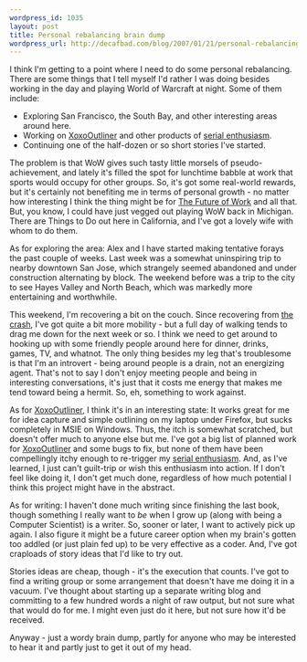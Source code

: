 ```yaml
--- 
wordpress_id: 1035
layout: post
title: Personal rebalancing brain dump
wordpress_url: http://decafbad.com/blog/2007/01/21/personal-rebalancing-brain-dump
---
```

I think I'm getting to a point where I need to do some personal rebalancing.  There are some things that I tell myself I'd rather I was doing besides working in the day and playing World of Warcraft at night.  Some of them include:

* Exploring San Francisco, the South Bay, and other interesting areas around here.
* Working on [XoxoOutliner](http://decafbad.com/trac/wiki/XoxoOutliner) and other products of [serial enthusiasm](http://decafbad.com/blog/2006/05/26/confessions-of-a-serial-enthusiast).
* Continuing one of the half-dozen or so short stories I've started.

The problem is that WoW gives such tasty little morsels of pseudo-achievement, and lately it's filled the spot for lunchtime babble at work that sports would occupy for other groups.  So, it's got some real-world rewards, but it's certainly not benefiting me in terms of personal growth - no matter how interesting I think the thing might be for [The Future of Work](http://joi.ito.com/archives/2006/12/31/wow_talk_at_23c3.html) and all that.  But, you know, I could have just vegged out playing WoW back in Michigan.  There are Things to Do out here in California, and I've got a lovely wife with whom to do them.

As for exploring the area:  Alex and I have started making tentative forays the past couple of weeks.  Last week was a somewhat uninspiring trip to nearby downtown San Jose, which strangely seemed abandoned and under construction alternating by block.  The weekend before was a trip to the city to see Hayes Valley and North Beach, which was markedly more entertaining and worthwhile.  

This weekend, I'm recovering a bit on the couch.  Since recovering from [the crash](http://decafbad.com/blog/2006/09/18/just-call-me-crash), I've got quite a bit more mobility - but a full day of walking tends to drag me down for the next week or so.  I think we need to get around to hooking up with some friendly people around here for dinner, drinks, games, TV, and whatnot.  The only thing besides my leg that's troublesome is that I'm an introvert - being around people is a drain, not an energizing agent.  That's not to say I don't enjoy meeting people and being in interesting conversations, it's just that it costs me energy that makes me tend toward being a hermit.  So, eh, something to work against.

As for [XoxoOutliner](http://decafbad.com/trac/wiki/XoxoOutliner), I think it's in an interesting state: It works great for me for idea capture and simple outlining on my laptop under Firefox, but sucks completely in MSIE on Windows.  Thus, the itch is somewhat scratched, but doesn't offer much to anyone else but me.  I've got a big list of planned work for [XoxoOutliner](http://decafbad.com/trac/wiki/XoxoOutliner) and some bugs to fix, but none of them have been compellingly itchy enough to re-trigger my [serial enthusiasm](http://decafbad.com/blog/2006/05/26/confessions-of-a-serial-enthusiast).  And, as I've learned, I just can't guilt-trip or wish this enthusiasm into action.  If I don't feel like doing it, I don't get much done, regardless of how much potential I think this project might have in the abstract.

As for writing:  I haven't done much writing since finishing the last book, though something I really want to *be* when I grow up (along with being a Computer Scientist) is a writer.  So, sooner or later, I want to actively pick up again.  I also figure it might be a future career option when my brain's gotten too addled (or just plain fed up) to be very effective as a coder.  And, I've got craploads of story ideas that I'd like to try out.  

Stories ideas are cheap, though - it's the execution that counts.  I've got to find a writing group or some arrangement that doesn't have me doing it in a vacuum.  I've thought about starting up a separate writing blog and committing to a few hundred words a night of raw output, but not sure what that would do for me.  I might even just do it here, but not sure how it'd be received.

Anyway - just a wordy brain dump, partly for anyone who may be interested to hear it and partly just to get it out of my head.
